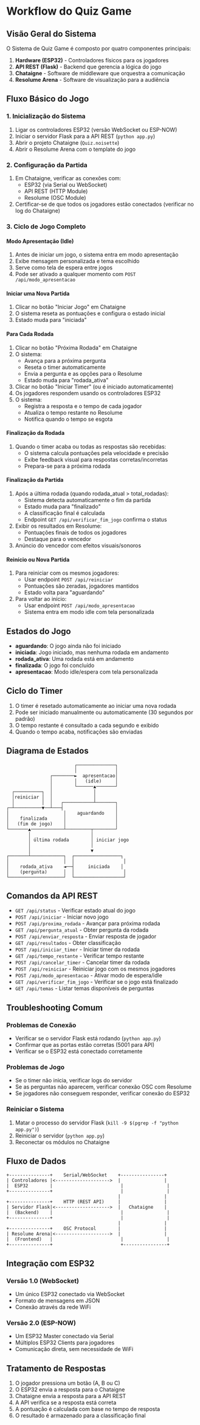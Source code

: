 # Workflow do Quiz Game

## Visão Geral do Sistema

O Sistema de Quiz Game é composto por quatro componentes principais:

1. **Hardware (ESP32)** - Controladores físicos para os jogadores
2. **API REST (Flask)** - Backend que gerencia a lógica do jogo
3. **Chataigne** - Software de middleware que orquestra a comunicação
4. **Resolume Arena** - Software de visualização para a audiência

## Fluxo Básico do Jogo

### 1. Inicialização do Sistema

1. Ligar os controladores ESP32 (versão WebSocket ou ESP-NOW)
2. Iniciar o servidor Flask para a API REST (`python app.py`)
3. Abrir o projeto Chataigne (`Quiz.noisette`)
4. Abrir o Resolume Arena com o template do jogo

### 2. Configuração da Partida

1. Em Chataigne, verificar as conexões com:
   - ESP32 (via Serial ou WebSocket)
   - API REST (HTTP Module)
   - Resolume (OSC Module)
2. Certificar-se de que todos os jogadores estão conectados (verificar no log do Chataigne)

### 3. Ciclo de Jogo Completo

#### Modo Apresentação (Idle)
1. Antes de iniciar um jogo, o sistema entra em modo apresentação
2. Exibe mensagem personalizada e tema escolhido
3. Serve como tela de espera entre jogos
4. Pode ser ativado a qualquer momento com `POST /api/modo_apresentacao`

#### Iniciar uma Nova Partida
1. Clicar no botão "Iniciar Jogo" em Chataigne
2. O sistema reseta as pontuações e configura o estado inicial
3. Estado muda para "iniciada"

#### Para Cada Rodada
1. Clicar no botão "Próxima Rodada" em Chataigne
2. O sistema:
   - Avança para a próxima pergunta
   - Reseta o timer automaticamente
   - Envia a pergunta e as opções para o Resolume
   - Estado muda para "rodada_ativa"
3. Clicar no botão "Iniciar Timer" (ou é iniciado automaticamente)
4. Os jogadores respondem usando os controladores ESP32
5. O sistema:
   - Registra a resposta e o tempo de cada jogador
   - Atualiza o tempo restante no Resolume
   - Notifica quando o tempo se esgota

#### Finalização da Rodada
1. Quando o timer acaba ou todas as respostas são recebidas:
   - O sistema calcula pontuações pela velocidade e precisão
   - Exibe feedback visual para respostas corretas/incorretas
   - Prepara-se para a próxima rodada

#### Finalização da Partida
1. Após a última rodada (quando rodada_atual > total_rodadas):
   - Sistema detecta automaticamente o fim da partida
   - Estado muda para "finalizado"
   - A classificação final é calculada
   - Endpoint `GET /api/verificar_fim_jogo` confirma o status
2. Exibir os resultados em Resolume:
   - Pontuações finais de todos os jogadores
   - Destaque para o vencedor
3. Anúncio do vencedor com efeitos visuais/sonoros

#### Reinício ou Nova Partida
1. Para reiniciar com os mesmos jogadores:
   - Usar endpoint `POST /api/reiniciar`
   - Pontuações são zeradas, jogadores mantidos
   - Estado volta para "aguardando"
2. Para voltar ao início:
   - Usar endpoint `POST /api/modo_apresentacao`
   - Sistema entra em modo idle com tela personalizada

## Estados do Jogo

- **aguardando**: O jogo ainda não foi iniciado
- **iniciada**: Jogo iniciado, mas nenhuma rodada em andamento
- **rodada_ativa**: Uma rodada está em andamento
- **finalizada**: O jogo foi concluído
- **apresentacao**: Modo idle/espera com tela personalizada

## Ciclo do Timer

1. O timer é resetado automaticamente ao iniciar uma nova rodada
2. Pode ser iniciado manualmente ou automaticamente (30 segundos por padrão)
3. O tempo restante é consultado a cada segundo e exibido
4. Quando o tempo acaba, notificações são enviadas

## Diagrama de Estados

```
                         ┌──────────────┐
                         │              │
                ┌────────►  apresentacao│
                │        │   (idle)     │
                │        └──────▲───────┘
  ┌──────────┐  │               │        
  │reiniciar │  │               │        
  │          │  │   ┌───────────┴───────┐
┌─┴──────────▼──┴───┤                   │
│                    │    aguardando    │
│    finalizada      │                  │
│   (fim de jogo)    │                  │
└───────▲────────────┴─────────┬────────┘
        │                      │
        │ última rodada        │ iniciar jogo
        │                      │
        │                      ▼
┌───────┴────────────┐  ┌─────────────────┐
│                    │  │                  │
│    rodada_ativa    ◄──┤     iniciada    │
│    (pergunta)      │  │                  │
└────────────────────┘  └──────────────────┘
```

## Comandos da API REST

- `GET /api/status` - Verificar estado atual do jogo
- `POST /api/iniciar` - Iniciar novo jogo
- `POST /api/proxima_rodada` - Avançar para próxima rodada
- `GET /api/pergunta_atual` - Obter pergunta da rodada
- `POST /api/enviar_resposta` - Enviar resposta de jogador
- `GET /api/resultados` - Obter classificação
- `POST /api/iniciar_timer` - Iniciar timer da rodada
- `GET /api/tempo_restante` - Verificar tempo restante
- `POST /api/cancelar_timer` - Cancelar timer da rodada
- `POST /api/reiniciar` - Reiniciar jogo com os mesmos jogadores
- `POST /api/modo_apresentacao` - Ativar modo de espera/idle
- `GET /api/verificar_fim_jogo` - Verificar se o jogo está finalizado
- `GET /api/temas` - Listar temas disponíveis de perguntas

## Troubleshooting Comum

### Problemas de Conexão
- Verificar se o servidor Flask está rodando (`python app.py`)
- Confirmar que as portas estão corretas (5001 para API)
- Verificar se o ESP32 está conectado corretamente

### Problemas de Jogo
- Se o timer não inicia, verificar logs do servidor
- Se as perguntas não aparecem, verificar conexão OSC com Resolume
- Se jogadores não conseguem responder, verificar conexão do ESP32

### Reiniciar o Sistema
1. Matar o processo do servidor Flask (`kill -9 $(pgrep -f "python app.py")`)
2. Reiniciar o servidor (`python app.py`)
3. Reconectar os módulos no Chataigne

## Fluxo de Dados

```
+---------------+    Serial/WebSocket    +----------------+
| Controladores |<-------------------->  |                |
|  ESP32        |                         |                |
+---------------+                         |                |
                                         |                |
+---------------+    HTTP (REST API)     |                |
| Servidor Flask|<-------------------->  |   Chataigne    |
|  (Backend)    |                         |                |
+---------------+                         |                |
                                         |                |
+---------------+    OSC Protocol        |                |
| Resolume Arena|<-------------------->  |                |
|  (Frontend)   |                         |                |
+---------------+                         +----------------+
```

## Integração com ESP32

### Versão 1.0 (WebSocket)
- Um único ESP32 conectado via WebSocket
- Formato de mensagens em JSON
- Conexão através da rede WiFi

### Versão 2.0 (ESP-NOW)
- Um ESP32 Master conectado via Serial
- Múltiplos ESP32 Clients para jogadores
- Comunicação direta, sem necessidade de WiFi

## Tratamento de Respostas

1. O jogador pressiona um botão (A, B ou C)
2. O ESP32 envia a resposta para o Chataigne
3. Chataigne envia a resposta para a API REST
4. A API verifica se a resposta está correta
5. A pontuação é calculada com base no tempo de resposta
6. O resultado é armazenado para a classificação final 